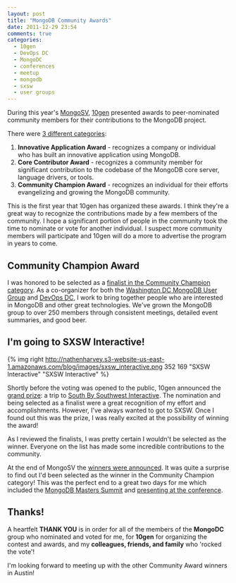 ```yaml
---
layout: post
title: "MongoDB Community Awards"
date: 2011-12-29 23:54
comments: true
categories: 
  - 10gen
  - DevOps DC
  - MongoDC
  - conferences
  - meetup
  - mongodb
  - sxsw
  - user groups
---
```

During this year's [MongoSV](http://www.10gen.com/events/mongosv-2011), [10gen](http://10gen.com) presented awards to peer-nominated community members for their contributions to the MongoDB project.

There were [3 different categories](http://blog.10gen.com/post/12290733213/mongodb-community-awards-to-be-presented-at-mongosv):

1. **Innovative Application Award** - recognizes a company or individual who has built an innovative application using MongoDB. 
1. **Core Contributor Award** - recognizes a community member for significant contribution to the codebase of the MongoDB core server, language drivers, or tools. 
1. **Community Champion Award** - recognizes an individual for their efforts evangelizing and growing the MongoDB community.

This is the first year that 10gen has organized these awards. I think they're a great way to recognize the contributions made by a few members of the community. I hope a significant portion of people in the community took the time to nominate or vote for another individual.  I suspect more community members will participate and 10gen will do a more to advertise the program in years to come.
<!--more-->
## Community Champion Award
I was honored to be selected as a [finalist in the Community Champion category](http://blog.10gen.com/post/13835130448/voting-open-for-the-mongodb-community-awards-winners). As a co-organizer for both the [Washington DC MongoDB User Group](http://www.meetup.com/Washington-DC-MongoDB-Users-Group/) and [DevOps DC](http://www.meetup.com/DevOpsDC/), I work to bring together people who are interested in MongoDB and other great technologies. We've grown the MongoDB group to over 250 members through consistent meetings, detailed event summaries, and good beer. 

## I'm going to SXSW Interactive!
{% img right http://nathenharvey.s3-website-us-east-1.amazonaws.com/blog/images/sxsw_interactive.png 352 169 "SXSW Interactive" "SXSW Interactive" %}

Shortly before the voting was opened to the public, 10gen announced the [grand prize](http://blog.10gen.com/post/12838656615/mongodb-community-awards-grand-prize-announcement):  a trip to [South By Southwest Interactive](http://sxsw.com/interactive). The nomination and being selected as a finalist were a great recognition of my effort and accomplishments. However, I've always wanted to got to SXSW.  Once I found out this was the prize, I was really excited at the possibility of winning the award!

As I reviewed the finalists, I was pretty certain I wouldn't be selected as the winner. Everyone on the list has made some incredible contributions to the community.

At the end of MongoSV the [winners were announced](http://blog.10gen.com/post/14278640986/announcing-the-2011-mongodb-community-award-winners). It was quite a surprise to find out I'd been selected as the winner in the Community Champion category! This was the perfect end to a great two days for me which included the [MongoDB Masters Summit](http://nathenharvey.com/blog/2011/12/29/mongodb-masters/) and [presenting at the conference](http://nathenharvey.com/blog/2011/12/29/mongosv/).

## Thanks!
A heartfelt **THANK YOU** is in order for all of the members of the **MongoDC** group who nominated and voted for me, for **10gen** for organizing the contest and awards, and my **colleagues, friends, and family** who 'rocked the vote'!

I'm looking forward to meeting up with the other Community Award winners in Austin!
